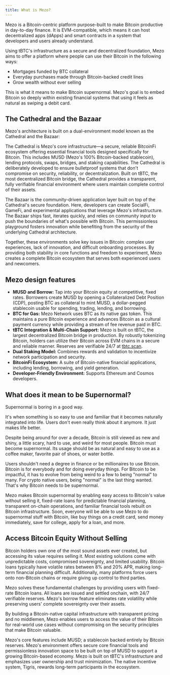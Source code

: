 ```yaml
---
title: What is Mezo?
---
```


Mezo is a Bitcoin-centric platform purpose-built to make Bitcoin productive in day-to-day finance. It is EVM-compatible, which means it can host decentralized apps (dApps) and smart contracts in a system that developers and users already understand.

Using tBTC's infrastructure as a secure and decentralized foundation, Mezo aims to offer a platform where people can use their Bitcoin in the following ways: 

- Mortgages funded by BTC collateral
- Everyday purchases made through Bitcoin-backed credit lines
- Grow wealth without ever selling

This is what it means to make Bitcoin supernormal. Mezo's goal is to embed Bitcoin so deeply within existing financial systems that using it feels as natural as swiping a debit card.

## The Cathedral and the Bazaar

Mezo's architecture is built on a dual-environment model known as the Cathedral and the Bazaar:

The Cathedral is Mezo's core infrastructure—a secure, reliable BitcoinFi ecosystem offering essential financial tools designed specifically for Bitcoin. This includes MUSD (Mezo's 100% Bitcoin-backed stablecoin), lending protocols, swaps, bridges, and staking capabilities. The Cathedral is deliberately developed to ensure bulletproof systems that don't compromise on security, reliability, or decentralization. Built on tBTC, the most decentralized Bitcoin bridge, the Cathedral provides a transparent, fully verifiable financial environment where users maintain complete control of their assets.

The Bazaar is the community-driven application layer built on top of the Cathedral's secure foundation. Here, developers can create SocialFi, GameFi, and experimental applications that leverage Mezo's infrastructure. The Bazaar ships fast, iterates quickly, and relies on community input to push the boundaries of what's possible with Bitcoin. This permissionless playground fosters innovation while benefiting from the security of the underlying Cathedral architecture.

Together, these environments solve key issues in Bitcoin: complex user experiences, lack of innovation, and difficult onboarding processes. By providing both stability in core functions and freedom to experiment, Mezo creates a complete Bitcoin ecosystem that serves both experienced users and newcomers.

## Mezo design features

- **MUSD and Borrow:** Tap into your Bitcoin equity at competitive, fixed rates. Borrowers create MUSD by opening a Collateralized Debt Position (CDP), posting BTC as collateral to mint MUSD, a dollar-pegged stablecoin usable for spending, trading, lending, and borrowing. 
- **BTC for Gas:** Mezo Network uses BTC as its native gas token. This maintains a pure Bitcoin experience and advances Bitcoin as a cultural payment currency while providing a stream of fee revenue paid in BTC.
- **tBTC Integration & Multi-Chain Support:** Mezo is built on tBTC, the largest decentralized Bitcoin bridge in production. By robustly tokenizing Bitcoin, holders can utilize their Bitcoin across EVM chains in a secure and reliable manner. Reserves are verifiable 24/7 at [tbtc.scan](http://tbtc.scan).
- **Dual Staking Model:** Combines rewards and validation to incentivize network participation and security.
- **BitcoinFi Ecosystem:** A suite of Bitcoin-native financial applications, including lending, borrowing, and yield generation.
- **Developer-Friendly Environment:** Supports Ethereum and Cosmos developers.

## What does it mean to be Supernormal? 

Supernormal is boring in a good way.

It's when something is so easy to use and familiar that it becomes naturally integrated into life. Users don't even really think about it anymore. It just makes life better.

Despite being around for over a decade, Bitcoin is still viewed as new and shiny, a little scary, hard to use, and weird for most people. Bitcoin must become supernormal. Its usage should be as natural and easy to use as a coffee maker, favorite pair of shoes, or water bottle.

Users shouldn't need a degree in finance or be millionaires to use Bitcoin. Bitcoin is for everybody and for doing everyday things. For Bitcoin to be impactful, it has to evolve from being weird to a few to being "normal" to many. For crypto native users, being "normal" is the last thing wanted. That's why Bitcoin needs to be supernormal.

Mezo makes Bitcoin supernormal by enabling easy access to Bitcoin's value without selling it, fixed-rate loans for predictable financial planning, transparent on-chain operations, and familiar financial tools rebuilt on Bitcoin infrastructure. Soon, everyone will be able to use Mezo to do supernormal stuff with Bitcoin, like buy things on a credit card, send money immediately, save for college, apply for a loan, and more.

## Access Bitcoin Equity Without Selling

Bitcoin holders own one of the most sound assets ever created, but accessing its value requires selling it. Most existing solutions come with unpredictable costs, compromised sovereignty, and limited usability. Bitcoin loans typically have volatile rates between 8% and 20% APR, making long-term financial planning difficult. Additionally, many platforms force users onto non-Bitcoin chains or require giving up control to third parties.

Mezo solves these fundamental challenges by providing users with fixed-rate Bitcoin loans. All loans are issued and settled onchain, with 24/7 verifiable reserves. Mezo's borrow feature eliminates rate volatility while preserving users' complete sovereignty over their assets. 

By building a Bitcoin-native capital infrastructure with transparent pricing and no middlemen, Mezo enables users to access the value of their Bitcoin for real-world use cases without compromising on the security principles that make Bitcoin valuable.

Mezo's core features include MUSD; a stablecoin backed entirely by Bitcoin reserves. Mezo's environment offers secure core financial tools and permissionless innovation space to be built on top of MUSD to support a growing Bitcoin-based economy. Mezo is built on tBTC's infrastructure and emphasizes user ownership and trust minimization. The native incentive system, Tigris, rewards long-term participants in the ecosystem.
